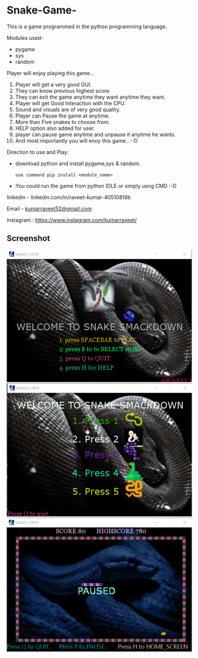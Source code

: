 # Snake-Game-

This is a game programmed in the python programming language.

Modules used-
  *  pygame
  *  sys
  *  random
  
  
Player will enjoy playing this game...

1. Player will get a very good GUI.
2. They can know previous highest score.
3. They can exit the game anytime they want anytime they want.
4. Player will get Good Interaction with the CPU.
5. Sound and visuals are of very good quality.
6. Player can Pause the game at anytime.
7. More than Five snakes to choose from.
8. HELP option also added for user.
9. player can pause game anytime and unpause it anytime he wants.
10. And most importantly you will enoy this game.. :-D


Direction to use and Play:

  * download python and install pygame,sys & random.
        
        use command pip install <module_name>
        
  * You could run the game from python IDLE or simply usng CMD :-D
  
  
 linkedin - linkedin.com/in/raveet-kumar-40510818b
 
 Email - kumarraveet52@gmail.com
 
 instagram : https://www.instagram.com/kumarraveet/

## Screenshot
<img src="https://github.com/ravi7799/Snake-Game-/blob/master/images/ss1.png">

<img src="https://github.com/ravi7799/Snake-Game-/blob/master/images/ss2.png">

<img src="https://github.com/ravi7799/Snake-Game-/blob/master/images/ss3.png">
